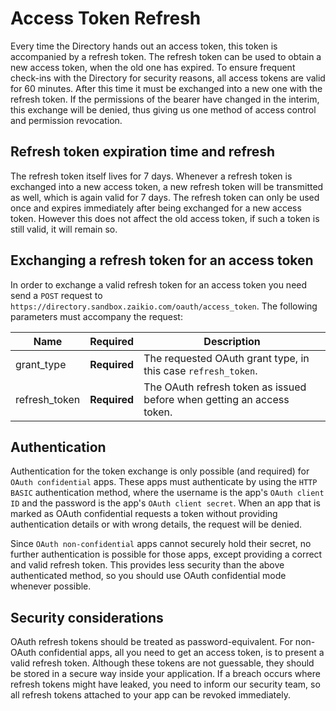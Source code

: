 # Access Token Refresh

Every time the Directory hands out an access token, this token is accompanied by a refresh token. The refresh token can be used to obtain a new access token, when the old one has expired. To ensure frequent check-ins with the Directory for security reasons, all access tokens are valid for 60 minutes. After this time it must be exchanged into a new one with the refresh token. If the permissions of the bearer have changed in the interim, this exchange will be denied, thus giving us one method of access control and permission revocation.

## Refresh token expiration time and refresh
The refresh token itself lives for 7 days. Whenever a refresh token is exchanged into a new access token, a new refresh token will be transmitted as well, which is again valid for 7 days. The refresh token can only be used once and expires immediately after being exchanged for a new access token. However this does not affect the old access token, if such a token is still valid, it will remain so.

## Exchanging a refresh token for an access token
In order to exchange a valid refresh token for an access token you need send a `POST` request to ` https://directory.sandbox.zaikio.com/oauth/access_token`. The following parameters must accompany the request:

| Name | Required | Description |
| --- | --- | --- |
| grant_type| **Required** | The requested OAuth grant type, in this case `refresh_token`. |
| refresh_token| **Required** | The OAuth refresh token as issued before when getting an access token. |

## Authentication
Authentication for the token exchange is only possible (and required) for `OAuth confidential` apps. These apps must authenticate by using the `HTTP BASIC` authentication method, where the username is the app's `OAuth client ID` and the password is the app's `OAuth client secret`. When an app that is marked as OAuth confidential requests a token without providing authentication details or with wrong details, the request will be denied.

Since `OAuth non-confidential` apps cannot securely hold their secret, no further authentication is possible for those apps, except providing a correct and valid refresh token. This provides less security than the above authenticated method, so you should use OAuth confidential mode whenever possible.

## Security considerations
OAuth refresh tokens should be treated as password-equivalent. For non-OAuth confidential apps, all you need to get an access token, is to present a valid refresh token. Although these tokens are not guessable, they should be stored in a secure way inside your application. If a breach occurs where refresh tokens might have leaked, you need to inform our security team, so all refresh tokens attached to your app can be revoked immediately.

